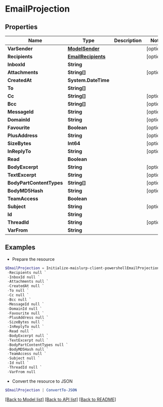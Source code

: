 # EmailProjection
## Properties

Name | Type | Description | Notes
------------ | ------------- | ------------- | -------------
**VarSender** | [**ModelSender**](ModelSender) |  | [optional] 
**Recipients** | [**EmailRecipients**](EmailRecipients) |  | [optional] 
**InboxId** | **String** |  | 
**Attachments** | **String[]** |  | [optional] 
**CreatedAt** | **System.DateTime** |  | 
**To** | **String[]** |  | 
**Cc** | **String[]** |  | [optional] 
**Bcc** | **String[]** |  | [optional] 
**MessageId** | **String** |  | [optional] 
**DomainId** | **String** |  | [optional] 
**Favourite** | **Boolean** |  | [optional] 
**PlusAddress** | **String** |  | [optional] 
**SizeBytes** | **Int64** |  | [optional] 
**InReplyTo** | **String** |  | [optional] 
**Read** | **Boolean** |  | 
**BodyExcerpt** | **String** |  | [optional] 
**TextExcerpt** | **String** |  | [optional] 
**BodyPartContentTypes** | **String[]** |  | [optional] 
**BodyMD5Hash** | **String** |  | [optional] 
**TeamAccess** | **Boolean** |  | 
**Subject** | **String** |  | [optional] 
**Id** | **String** |  | 
**ThreadId** | **String** |  | [optional] 
**VarFrom** | **String** |  | 

## Examples

- Prepare the resource
```powershell
$EmailProjection = Initialize-maislurp-client-powershellEmailProjection  -VarSender null `
 -Recipients null `
 -InboxId null `
 -Attachments null `
 -CreatedAt null `
 -To null `
 -Cc null `
 -Bcc null `
 -MessageId null `
 -DomainId null `
 -Favourite null `
 -PlusAddress null `
 -SizeBytes null `
 -InReplyTo null `
 -Read null `
 -BodyExcerpt null `
 -TextExcerpt null `
 -BodyPartContentTypes null `
 -BodyMD5Hash null `
 -TeamAccess null `
 -Subject null `
 -Id null `
 -ThreadId null `
 -VarFrom null
```

- Convert the resource to JSON
```powershell
$EmailProjection | ConvertTo-JSON
```

[[Back to Model list]](../README#documentation-for-models) [[Back to API list]](../README#documentation-for-api-endpoints) [[Back to README]](../README)

